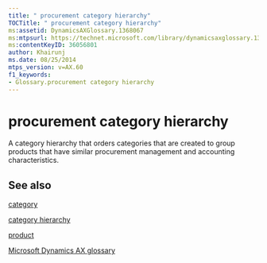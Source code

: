 ```yaml
---
title: " procurement category hierarchy"
TOCTitle: " procurement category hierarchy"
ms:assetid: DynamicsAXGlossary.1368067
ms:mtpsurl: https://technet.microsoft.com/library/dynamicsaxglossary.1368067(v=AX.60)
ms:contentKeyID: 36056801
author: Khairunj
ms.date: 08/25/2014
mtps_version: v=AX.60
f1_keywords:
- Glossary.procurement category hierarchy
---
```


# procurement category hierarchy

A category hierarchy that orders categories that are created to group products that have similar procurement management and accounting characteristics.

## See also

[category](https://technet.microsoft.com/library/hh242303\(v=ax.60\))

[category hierarchy](category-hierarchy.md)

[product](product.md)

[Microsoft Dynamics AX glossary](glossary/microsoft-dynamics-ax-glossary.md)

  


